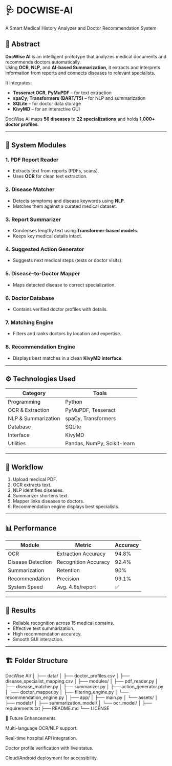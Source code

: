 # 🩺 DOCWISE-AI
A Smart Medical History Analyzer and Doctor Recommendation System

## 🧠 Abstract
**DocWise AI** is an intelligent prototype that analyzes medical documents and recommends doctors automatically.  
Using **OCR**, **NLP**, and **AI-based Summarization**, it extracts and interprets information from reports and connects diseases to relevant specialists.

It integrates:
- **Tesseract OCR**, **PyMuPDF** – for text extraction  
- **spaCy**, **Transformers (BART/T5)** – for NLP and summarization  
- **SQLite** – for doctor data storage  
- **KivyMD** – for an interactive GUI  

DocWise AI maps **56 diseases** to **22 specializations** and holds **1,000+ doctor profiles**.

---

## 🩻 System Modules

### 1. PDF Report Reader
- Extracts text from reports (PDFs, scans).
- Uses **OCR** for clean text extraction.

### 2. Disease Matcher
- Detects symptoms and disease keywords using **NLP**.
- Matches them against a curated medical dataset.

### 3. Report Summarizer
- Condenses lengthy text using **Transformer-based models**.
- Keeps key medical details intact.

### 4. Suggested Action Generator
- Suggests next medical steps (tests or doctor visits).

### 5. Disease-to-Doctor Mapper
- Maps detected disease to correct specialization.

### 6. Doctor Database
- Contains verified doctor profiles with details.

### 7. Matching Engine
- Filters and ranks doctors by location and expertise.

### 8. Recommendation Engine
- Displays best matches in a clean **KivyMD interface**.

---

## ⚙️ Technologies Used

| Category | Tools |
|-----------|-------|
| Programming | Python |
| OCR & Extraction | PyMuPDF, Tesseract |
| NLP & Summarization | spaCy, Transformers |
| Database | SQLite |
| Interface | KivyMD |
| Utilities | Pandas, NumPy, Scikit-learn |

---

## 🔄 Workflow
1. Upload medical PDF.  
2. OCR extracts text.  
3. NLP identifies diseases.  
4. Summarizer shortens text.  
5. Mapper links diseases to doctors.  
6. Recommendation engine displays best specialists.

---

## 📊 Performance

| Module | Metric | Accuracy |
|---------|---------|-----------|
| OCR | Extraction Accuracy | 94.8% |
| Disease Detection | Recognition Accuracy | 92.4% |
| Summarization | Retention | 90% |
| Recommendation | Precision | 93.1% |
| System Speed | Avg. 4.8s/report | ✅ |

---

## 🧩 Results
- Reliable recognition across 15 medical domains.  
- Effective text summarization.  
- High recommendation accuracy.  
- Smooth GUI interaction.

---

## 🏗️ Folder Structure
DocWise AI/
│
├── data/
│ ├── doctor_profiles.csv
│ ├── disease_specialist_mapping.csv
│
├── modules/
│ ├── pdf_reader.py
│ ├── disease_matcher.py
│ ├── summarizer.py
│ ├── action_generator.py
│ ├── doctor_mapper.py
│ ├── filtering_engine.py
│ └── recommendation_engine.py
│
├── app/
│ ├── main.py
│ └── assets/
│
├── models/
│ ├── summarization_model/
│ └── ocr_model/
│
├── requirements.txt
├── README.md
└── LICENSE

🔮 Future Enhancements

Multi-language OCR/NLP support.

Real-time hospital API integration.

Doctor profile verification with live status.

Cloud/Android deployment for accessibility.
